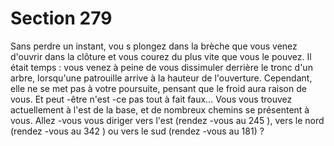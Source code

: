 # Section 279

Sans perdre un instant, vou s plongez dans la brèche que vous
venez d'ouvrir dans la clôture et vous courez du plus vite que
vous le pouvez. Il était temps : vous venez à peine de vous
dissimuler derrière le tronc d'un arbre, lorsqu'une patrouille
arrive à la hauteur de l'ouverture. Cependant, elle ne se met pas à
votre poursuite, pensant que le froid aura raison de vous. Et
peut -être n'est -ce pas tout à fait faux... Vous vous trouvez
actuellement à l'est de la base, et de nombreux chemins se
présentent à vous. Allez -vous vous diriger  vers l'est (rendez -vous
au 245 ), vers le nord (rendez -vous au 342 ) ou vers le sud
(rendez -vous au 181) ?